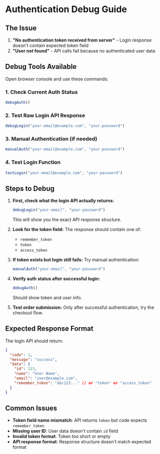 # Authentication Debug Guide

## The Issue
1. **"No authentication token received from server"** - Login response doesn't contain expected token field
2. **"User not found"** - API calls fail because no authenticated user data

## Debug Tools Available

Open browser console and use these commands:

### 1. Check Current Auth Status
```javascript
debugAuth()
```

### 2. Test Raw Login API Response
```javascript
debugLogin("your-email@example.com", "your-password")
```

### 3. Manual Authentication (if needed)
```javascript
manualAuth("your-email@example.com", "your-password")
```

### 4. Test Login Function
```javascript
testLogin("your-email@example.com", "your-password")
```

## Steps to Debug

1. **First, check what the login API actually returns:**
   ```javascript
   debugLogin("your-email", "your-password")
   ```
   This will show you the exact API response structure.

2. **Look for the token field:**
   The response should contain one of:
   - `remember_token`
   - `token` 
   - `access_token`

3. **If token exists but login still fails:**
   Try manual authentication:
   ```javascript
   manualAuth("your-email", "your-password")
   ```

4. **Verify auth status after successful login:**
   ```javascript
   debugAuth()
   ```
   Should show token and user info.

5. **Test order submission:**
   Only after successful authentication, try the checkout flow.

## Expected Response Format

The login API should return:
```json
{
  "code": 1,
  "message": "success",
  "data": {
    "id": 123,
    "name": "User Name",
    "email": "user@example.com",
    "remember_token": "abc123..." // or "token" or "access_token"
  }
}
```

## Common Issues

- **Token field name mismatch**: API returns `token` but code expects `remember_token`
- **Missing user ID**: User data doesn't contain `id` field
- **Invalid token format**: Token too short or empty
- **API response format**: Response structure doesn't match expected format
